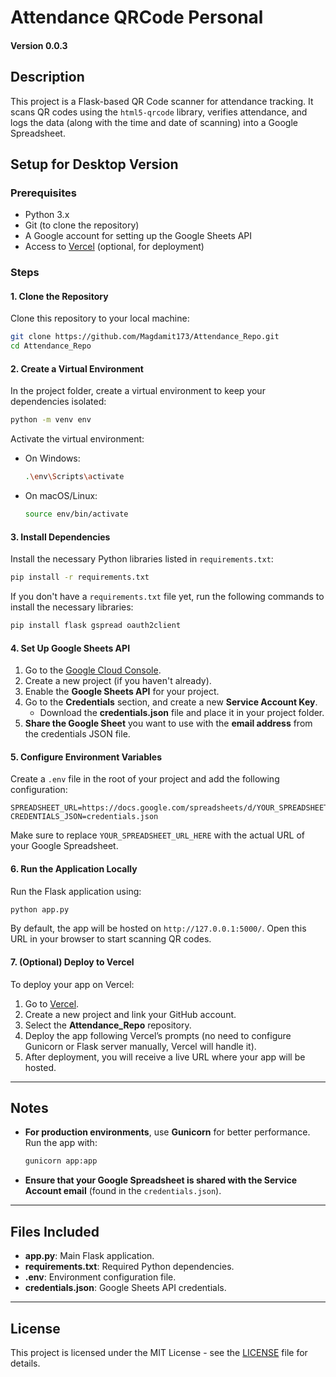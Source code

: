 
# Attendance QRCode Personal
#### Version 0.0.3

## Description
This project is a Flask-based QR Code scanner for attendance tracking. It scans QR codes using the `html5-qrcode` library, verifies attendance, and logs the data (along with the time and date of scanning) into a Google Spreadsheet.

## Setup for Desktop Version

### Prerequisites
- Python 3.x
- Git (to clone the repository)
- A Google account for setting up the Google Sheets API
- Access to [Vercel](https://vercel.com/) (optional, for deployment)

### Steps

#### 1. Clone the Repository

Clone this repository to your local machine:

```bash
git clone https://github.com/Magdamit173/Attendance_Repo.git
cd Attendance_Repo
```

#### 2. Create a Virtual Environment

In the project folder, create a virtual environment to keep your dependencies isolated:

```bash
python -m venv env
```

Activate the virtual environment:

- On Windows:
  ```bash
  .\env\Scripts\activate
  ```

- On macOS/Linux:
  ```bash
  source env/bin/activate
  ```

#### 3. Install Dependencies

Install the necessary Python libraries listed in `requirements.txt`:

```bash
pip install -r requirements.txt
```

If you don't have a `requirements.txt` file yet, run the following commands to install the necessary libraries:

```bash
pip install flask gspread oauth2client
```

#### 4. Set Up Google Sheets API

1. Go to the [Google Cloud Console](https://console.cloud.google.com/).
2. Create a new project (if you haven't already).
3. Enable the **Google Sheets API** for your project.
4. Go to the **Credentials** section, and create a new **Service Account Key**.
   - Download the **credentials.json** file and place it in your project folder.
5. **Share the Google Sheet** you want to use with the **email address** from the credentials JSON file.

#### 5. Configure Environment Variables

Create a `.env` file in the root of your project and add the following configuration:

```env
SPREADSHEET_URL=https://docs.google.com/spreadsheets/d/YOUR_SPREADSHEET_URL_HERE
CREDENTIALS_JSON=credentials.json
```

Make sure to replace `YOUR_SPREADSHEET_URL_HERE` with the actual URL of your Google Spreadsheet.

#### 6. Run the Application Locally

Run the Flask application using:

```bash
python app.py
```

By default, the app will be hosted on `http://127.0.0.1:5000/`. Open this URL in your browser to start scanning QR codes.

#### 7. (Optional) Deploy to Vercel

To deploy your app on Vercel:

1. Go to [Vercel](https://vercel.com/).
2. Create a new project and link your GitHub account.
3. Select the **Attendance_Repo** repository.
4. Deploy the app following Vercel’s prompts (no need to configure Gunicorn or Flask server manually, Vercel will handle it).
5. After deployment, you will receive a live URL where your app will be hosted.

---

## Notes
- **For production environments**, use **Gunicorn** for better performance. Run the app with:
  ```bash
  gunicorn app:app
  ```

- **Ensure that your Google Spreadsheet is shared with the Service Account email** (found in the `credentials.json`).

---

## Files Included

- **app.py**: Main Flask application.
- **requirements.txt**: Required Python dependencies.
- **.env**: Environment configuration file.
- **credentials.json**: Google Sheets API credentials.

---

## License
This project is licensed under the MIT License - see the [LICENSE](LICENSE) file for details.
